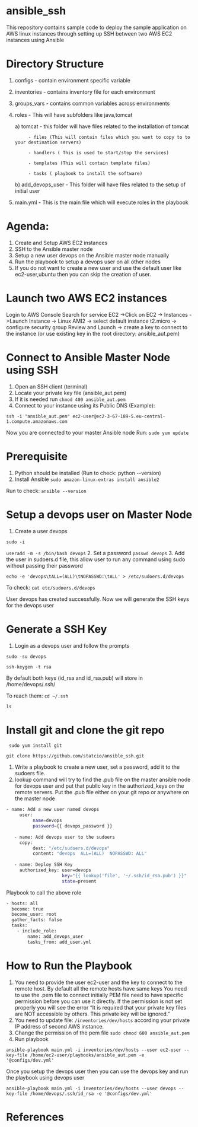 # ansible_ssh
This repository contains sample code to deploy the sample application on AWS linux instances 
through setting up SSH between two AWS EC2 instances using Ansible

# Directory Structure
  1. configs - contain environment specific variable
  2. inventories - contains inventory file for each environment
  3. groups_vars - contains common variables across environments
  4. roles - This will have subfolders like java,tomcat

       a) tomcat - this folder will have files related to the installation of tomcat

              - files (This will contain files which you want to copy to to your destination servers)

              - handlers ( This is used to start/stop the services)

              - templates (This will contain template files)

              - tasks ( playbook to install the software)

        b) add_devops_user - This folder will have files related to the setup of initial user

  5. main.yml - This is the main file which will execute roles in the playbook

# Agenda:
1. Create and Setup AWS EC2 instances
2. SSH to the Ansible master node
3. Setup a new user devops on the Ansible master node manually
4. Run the playbook to setup a devops user on all other nodes
5. If you do not want to create a new user and use the default user like ec2-user,ubuntu 
then you can skip the creation of user.

# Launch two AWS EC2 instances
Login to AWS Console
Search for service EC2 ->Click on EC2 -> Instances ->Launch Instance -> Linux AMI2 -> 
select default instance t2.micro -> configure security group Review and Launch -> 
create a key to connect to the instance (or use existing key in the root directory: ansible_aut.pem)

# Connect to Ansible Master Node using SSH
1. Open an SSH client (terminal) 
2. Locate your private key file (ansible_aut.pem)
3. If it is needed run ``` chmod 400 ansible_aut.pem ```
4. Connect to your instance using its Public DNS (Example): 
``` 
ssh -i "ansible_aut.pem" ec2-user@ec2-3-67-189-5.eu-central-1.compute.amazonaws.com 
```

Now you are connected to your master Ansible node
Run: ``` sudo yum update ```

# Prerequisite
1. Python should be installed (Run to check: python --version)
2. Install Ansible 
``` sudo amazon-linux-extras install ansible2 ```

Run to check: ``` ansible --version ```

# Setup a devops user on Master Node
1. Create a user devops

```sudo -i```

```useradd -m -s /bin/bash devops```
2. Set a password
```passwd devops```
3. Add the user in sudoers.d file, this allow user to run any command 
using sudo without passing their password
```
echo -e 'devops\tALL=(ALL)\tNOPASSWD:\tALL' > /etc/sudoers.d/devops
```

To check: ``` cat etc/sudoers.d/devops ```

User devops has created successfully.
Now we will generate the SSH keys for the devops user 

# Generate a SSH Key
1. Login as a devops user and follow the prompts

``` sudo -su devops ```

``` ssh-keygen -t rsa ``` 

By default both keys (id_rsa and id_rsa.pub) will store in /home/devops/.ssh/

To reach them: 
``` cd ~/.ssh ```

``` ls ``` 

# Install git and clone the git repo
``` sudo yum install git```

``` git clone https://github.com/statcio/ansible_ssh.git ```

1. Write a playbook to create a new user, set a password, add it to the sudoers file.
2. lookup command will try to find the .pub file on the master ansible node for devops user and 
put that public key in the authorized_keys on the remote servers. Put the .pub file either on your git repo or 
anywhere on the master node

```sh
- name: Add a new user named devops
     user:
          name=devops
          password={{ devops_password }}
 
   - name: Add devops user to the sudoers
     copy:
          dest: "/etc/sudoers.d/devops"
          content: "devops  ALL=(ALL)  NOPASSWD: ALL"
 
   - name: Deploy SSH Key
     authorized_key: user=devops
                     key="{{ lookup('file', '~/.ssh/id_rsa.pub') }}"
                     state=present
```

Playbook to call the above role

```sh
- hosts: all
  become: true
  become_user: root
  gather_facts: false
  tasks:
    - include_role:
        name: add_devops_user
        tasks_from: add_user.yml
```

# How to Run the Playbook
1. You need to provide the user ec2-user and the key to connect to the remote host.
By default all the remote hosts have same keys
You need to use the .pem file to connect initially
PEM file need to have specific permission before you can use it directly. 
If the permission is not set properly you will see the error 
“It is required that your private key files are NOT accessible by others. This private key will be ignored.”
2. You need to update file: ```/inventories/dev/hosts``` according your private IP address of second AWS instance.  
3. Change the permission of the pem file
``` sudo chmod 600 ansible_aut.pem ```
4. Run playbook
```
ansible-playbook main.yml -i inventories/dev/hosts --user ec2-user --key-file /home/ec2-user/playbooks/ansible_aut.pem -e '@configs/dev.yml'

```

Once you setup the devops user then you can use the devops key and run the playbook using devops user
``` 
ansible-playbook main.yml -i inventories/dev/hosts --user devops --key-file /home/devops/.ssh/id_rsa -e '@configs/dev.yml'

```

# References


